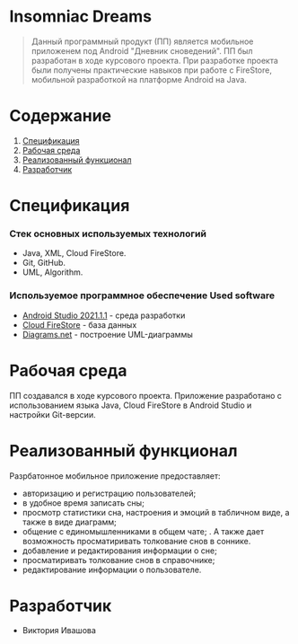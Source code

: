 # **Insomniac Dreams**

>Данный программный продукт (ПП) является мобильное приложенем под Android "Дневник сноведений".
>ПП был разработан в ходе курсового проекта. При разработке проекта были получены практические навыков при работе с FireStore, мобильной разработкой на платформе Android на Java.
>
# **Содержание**
1. [Спецификация](#specifications)
2. [Рабочая среда](#startupenvironment)
3. [Реализованный функционал](#implementedfunctionality)
4. [Разработчик](#developers)

<a name="specifications"></a> 
# **Спецификация**
### Стек основных используемых технологий
- Java, XML, Cloud FireStore.
- Git, GitHub.
- UML, Algorithm.
### Используемое программное обеспечение Used software
- [Android Studio 2021.1.1](https://developer.android.com/studio/archive) - среда разработки
- [Cloud FireStore](https://firebase.google.com/docs/firestore?hl=ru) - база данных
- [Diagrams.net](https://www.diagrams.net) - построение UML-диаграммы

<a name="startupenvironment"></a>
# **Рабочая среда**
ПП создавался в ходе курсового проекта. Приложение разработано с использованием языка Java, Cloud FireStore в Android Studio и настройки Git-версии.

<a name="implementedfunctionality"></a> 
# **Реализованный функционал**
Разрбатонное мобильное приложение предоставляет:
- авторизацию и регистрацию пользователей;
- в удобное время записать сны;
- просмотр статистики сна, настроения и эмоций в табличном виде, а также в виде диаграмм;
- общение с единомышленниками в общем чате;
. А также дает возможность просматиривать толкование снов в соннике.
- добавление и редактирования информации о сне;
- просматиривать толкование снов в справочнике;
- редактирование информации о пользователе.

<a name="developers"></a>
# **Разработчик** 
- Виктория Ивашова
